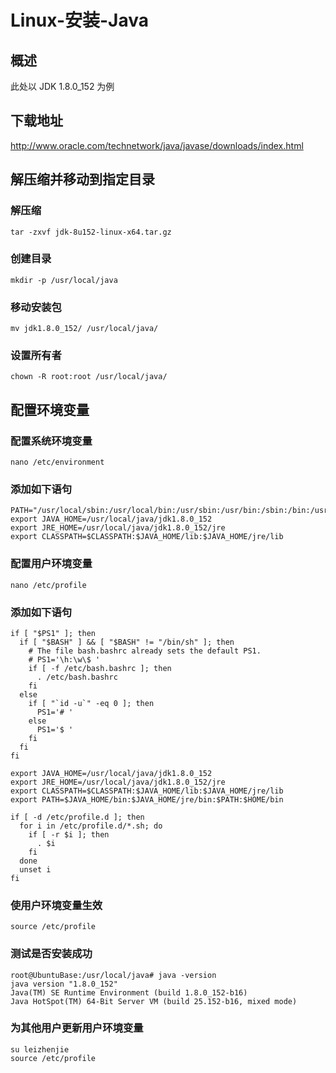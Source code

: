 # Linux-安装-Java
## 概述
此处以 JDK 1.8.0_152 为例

## 下载地址
http://www.oracle.com/technetwork/java/javase/downloads/index.html

## 解压缩并移动到指定目录
### 解压缩
```
tar -zxvf jdk-8u152-linux-x64.tar.gz
```
### 创建目录
```
mkdir -p /usr/local/java
```
### 移动安装包
```
mv jdk1.8.0_152/ /usr/local/java/
```
### 设置所有者
```
chown -R root:root /usr/local/java/
```
## 配置环境变量
### 配置系统环境变量
```
nano /etc/environment
```
### 添加如下语句
```
PATH="/usr/local/sbin:/usr/local/bin:/usr/sbin:/usr/bin:/sbin:/bin:/usr/games:/usr/local/games"
export JAVA_HOME=/usr/local/java/jdk1.8.0_152
export JRE_HOME=/usr/local/java/jdk1.8.0_152/jre
export CLASSPATH=$CLASSPATH:$JAVA_HOME/lib:$JAVA_HOME/jre/lib
```
### 配置用户环境变量
```
nano /etc/profile
```
### 添加如下语句
```
if [ "$PS1" ]; then
  if [ "$BASH" ] && [ "$BASH" != "/bin/sh" ]; then
    # The file bash.bashrc already sets the default PS1.
    # PS1='\h:\w\$ '
    if [ -f /etc/bash.bashrc ]; then
      . /etc/bash.bashrc
    fi
  else
    if [ "`id -u`" -eq 0 ]; then
      PS1='# '
    else
      PS1='$ '
    fi
  fi
fi

export JAVA_HOME=/usr/local/java/jdk1.8.0_152
export JRE_HOME=/usr/local/java/jdk1.8.0_152/jre
export CLASSPATH=$CLASSPATH:$JAVA_HOME/lib:$JAVA_HOME/jre/lib
export PATH=$JAVA_HOME/bin:$JAVA_HOME/jre/bin:$PATH:$HOME/bin

if [ -d /etc/profile.d ]; then
  for i in /etc/profile.d/*.sh; do
    if [ -r $i ]; then
      . $i
    fi
  done
  unset i
fi
```
### 使用户环境变量生效
```
source /etc/profile
```
### 测试是否安装成功
```
root@UbuntuBase:/usr/local/java# java -version
java version "1.8.0_152"
Java(TM) SE Runtime Environment (build 1.8.0_152-b16)
Java HotSpot(TM) 64-Bit Server VM (build 25.152-b16, mixed mode)
```
### 为其他用户更新用户环境变量
```
su leizhenjie
source /etc/profile
```